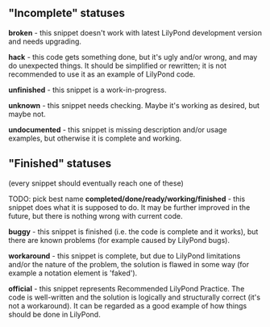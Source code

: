 
"Incomplete" statuses
---------------------

**broken** - this snippet doesn't work with latest
LilyPond development version and needs upgrading.

**hack** - this code gets something done, but it's ugly and/or
wrong, and may do unexpected things.  It should be simplified
or rewritten;  it is not recommended to use it as an example
of LilyPond code.

**unfinished** - this snippet is a work-in-progress.

**unknown** - this snippet needs checking.  Maybe it's working
as desired, but maybe not.

**undocumented** - this snippet is missing description and/or
usage examples, but otherwise it is complete and working.


"Finished" statuses
-------------------

(every snippet should eventually reach one of these)

TODO: pick best name
**completed/done/ready/working/finished** - this snippet does what it is supposed to do.
It may be further improved in the future, but there is
nothing wrong with current code.

**buggy** - this snippet is finished (i.e. the code is
complete and it works), but there are known problems (for example
caused by LilyPond bugs).

**workaround** - this snippet is complete, but due to LilyPond
limitations and/or the nature of the problem, the solution is
flawed in some way (for example a notation element is 'faked').

**official** - this snippet represents Recommended LilyPond
Practice. The code is well-written and the solution is
logically and structurally correct (it's not a workaround).
It can be regarded as a good example of how things should be
done in LilyPond.
